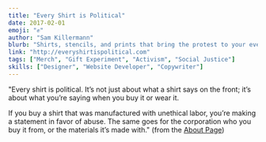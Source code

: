 ```yaml
---
title: "Every Shirt is Political"
date: 2017-02-01
emoji: "✊"
author: "Sam Killermann"
blurb: "Shirts, stencils, and prints that bring the protest to your everyday."
link: "http://everyshirtispolitical.com"
tags: ["Merch", "Gift Experiment", "Activism", "Social Justice"]
skills: ["Designer", "Website Developer", "Copywriter"]
---
```


"Every shirt is political. It’s not just about what a shirt says on the front; it’s about what you’re saying when you buy it or wear it.

If you buy a shirt that was manufactured with unethical labor, you’re making a statement in favor of abuse. The same goes for the corporation who you buy it from, or the materials it’s made with." (from the [About Page](https://everyshirtispolitical.com/about/))
